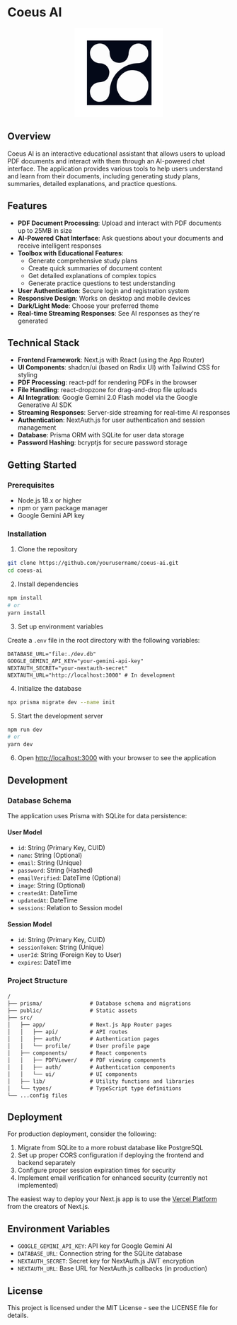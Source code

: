 # Coeus AI

<div align="center">
  <img src="./public/coeus-logo-dark-mode.svg" alt="Coeus AI Logo" width="200" />
</div>

## Overview

Coeus AI is an interactive educational assistant that allows users to upload PDF documents and interact with them through an AI-powered chat interface. The application provides various tools to help users understand and learn from their documents, including generating study plans, summaries, detailed explanations, and practice questions.

## Features

- **PDF Document Processing**: Upload and interact with PDF documents up to 25MB in size
- **AI-Powered Chat Interface**: Ask questions about your documents and receive intelligent responses
- **Toolbox with Educational Features**:
  - Generate comprehensive study plans
  - Create quick summaries of document content
  - Get detailed explanations of complex topics
  - Generate practice questions to test understanding
- **User Authentication**: Secure login and registration system
- **Responsive Design**: Works on desktop and mobile devices
- **Dark/Light Mode**: Choose your preferred theme
- **Real-time Streaming Responses**: See AI responses as they're generated

## Technical Stack

- **Frontend Framework**: Next.js with React (using the App Router)
- **UI Components**: shadcn/ui (based on Radix UI) with Tailwind CSS for styling
- **PDF Processing**: react-pdf for rendering PDFs in the browser
- **File Handling**: react-dropzone for drag-and-drop file uploads
- **AI Integration**: Google Gemini 2.0 Flash model via the Google Generative AI SDK
- **Streaming Responses**: Server-side streaming for real-time AI responses
- **Authentication**: NextAuth.js for user authentication and session management
- **Database**: Prisma ORM with SQLite for user data storage
- **Password Hashing**: bcryptjs for secure password storage

## Getting Started

### Prerequisites

- Node.js 18.x or higher
- npm or yarn package manager
- Google Gemini API key

### Installation

1. Clone the repository

```bash
git clone https://github.com/yourusername/coeus-ai.git
cd coeus-ai
```

2. Install dependencies

```bash
npm install
# or
yarn install
```

3. Set up environment variables

Create a `.env` file in the root directory with the following variables:

```
DATABASE_URL="file:./dev.db"
GOOGLE_GEMINI_API_KEY="your-gemini-api-key"
NEXTAUTH_SECRET="your-nextauth-secret"
NEXTAUTH_URL="http://localhost:3000" # In development
```

4. Initialize the database

```bash
npx prisma migrate dev --name init
```

5. Start the development server

```bash
npm run dev
# or
yarn dev
```

6. Open [http://localhost:3000](http://localhost:3000) with your browser to see the application

## Development

### Database Schema

The application uses Prisma with SQLite for data persistence:

#### User Model
- `id`: String (Primary Key, CUID)
- `name`: String (Optional)
- `email`: String (Unique)
- `password`: String (Hashed)
- `emailVerified`: DateTime (Optional)
- `image`: String (Optional)
- `createdAt`: DateTime
- `updatedAt`: DateTime
- `sessions`: Relation to Session model

#### Session Model
- `id`: String (Primary Key, CUID)
- `sessionToken`: String (Unique)
- `userId`: String (Foreign Key to User)
- `expires`: DateTime

### Project Structure

```
/
├── prisma/               # Database schema and migrations
├── public/               # Static assets
├── src/
│   ├── app/              # Next.js App Router pages
│   │   ├── api/          # API routes
│   │   ├── auth/         # Authentication pages
│   │   └── profile/      # User profile page
│   ├── components/       # React components
│   │   ├── PDFViewer/    # PDF viewing components
│   │   ├── auth/         # Authentication components
│   │   └── ui/           # UI components
│   ├── lib/              # Utility functions and libraries
│   └── types/            # TypeScript type definitions
└── ...config files
```

## Deployment

For production deployment, consider the following:

1. Migrate from SQLite to a more robust database like PostgreSQL
2. Set up proper CORS configuration if deploying the frontend and backend separately
3. Configure proper session expiration times for security
4. Implement email verification for enhanced security (currently not implemented)

The easiest way to deploy your Next.js app is to use the [Vercel Platform](https://vercel.com/new) from the creators of Next.js.

## Environment Variables

- `GOOGLE_GEMINI_API_KEY`: API key for Google Gemini AI
- `DATABASE_URL`: Connection string for the SQLite database
- `NEXTAUTH_SECRET`: Secret key for NextAuth.js JWT encryption
- `NEXTAUTH_URL`: Base URL for NextAuth.js callbacks (in production)

## License

This project is licensed under the MIT License - see the LICENSE file for details.
